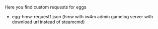 Here you find custom requests for eggs
- egg-hmw-request1.json (hmw with iw4m admin gamelog server with download url instead of steamcmd)
